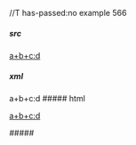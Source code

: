 //T has-passed:no
example 566
##### src
<a+b+c:d>
##### xml
<?xml version="1.0" encoding="UTF-8"?>
<!DOCTYPE document SYSTEM "CommonMark.dtd">
<document xmlns="http://commonmark.org/xml/1.0">
  <paragraph>
    <link destination="a+b+c:d" title="">
      <text>a+b+c:d</text>
    </link>
  </paragraph>
</document>
##### html
<p><a href="a+b+c:d">a+b+c:d</a></p>
#####
